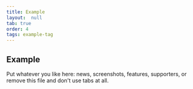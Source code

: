 ```yaml
---
title: Example
layout:  null
tab: true
order: 4
tags: example-tag
---
```


## Example

Put whatever you like here: news, screenshots, features, supporters, or remove this file and don't use tabs at all.
